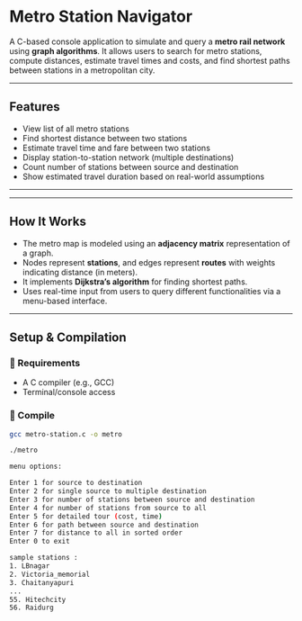 # Metro Station Navigator

A C-based console application to simulate and query a **metro rail network** using **graph algorithms**. It allows users to search for metro stations, compute distances, estimate travel times and costs, and find shortest paths between stations in a metropolitan city.

---

## Features

- View list of all metro stations
- Find shortest distance between two stations
- Estimate travel time and fare between two stations
- Display station-to-station network (multiple destinations)
- Count number of stations between source and destination
- Show estimated travel duration based on real-world assumptions

---


---

## How It Works

- The metro map is modeled using an **adjacency matrix** representation of a graph.
- Nodes represent **stations**, and edges represent **routes** with weights indicating distance (in meters).
- It implements **Dijkstra’s algorithm** for finding shortest paths.
- Uses real-time input from users to query different functionalities via a menu-based interface.

---

## Setup & Compilation

### 🔹 Requirements

- A C compiler (e.g., GCC)
- Terminal/console access

### 🔹 Compile

```bash
gcc metro-station.c -o metro

./metro

menu options:

Enter 1 for source to destination
Enter 2 for single source to multiple destination
Enter 3 for number of stations between source and destination
Enter 4 for number of stations from source to all
Enter 5 for detailed tour (cost, time)
Enter 6 for path between source and destination
Enter 7 for distance to all in sorted order
Enter 0 to exit

sample stations :
1. LBnagar
2. Victoria_memorial
3. Chaitanyapuri
...
55. Hitechcity
56. Raidurg
